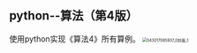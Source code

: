 ## python--算法（第4版）
使用python实现《算法4》所有算例。
<img src="https://github.com/MrZhangKY/python--Algorithms-Fouth-Edition/blob/main/Graphs/043017085937_0%E5%B0%81%E9%9D%A2_1.Jpeg" alt="043017085937_0封面_1" style="zoom:50%;" />
